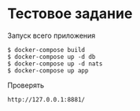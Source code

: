 # Тестовое задание

Запуск всего приложения

```
$ docker-compose build
$ docker-compose up -d db
$ docker-compose up -d nats
$ docker-compose up app
```

Проверять

```
http://127.0.0.1:8881/
```
